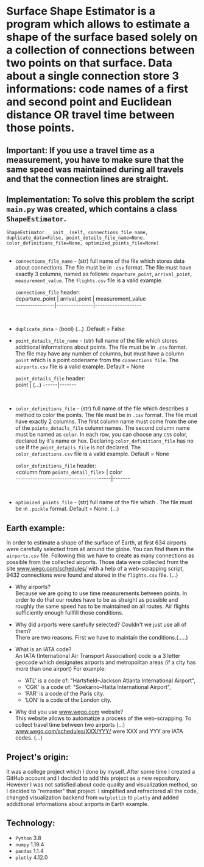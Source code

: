 # Surface Shape Estimator is a program which allows to estimate a shape of the surface based solely on a collection of connections between two points on that surface. Data about a single connection store 3 informations: code names of a first and second point and Euclidean distance OR travel time between those points.

## Important: If you use a travel time as a measurement, you have to make sure that the same speed was maintained during all travels and that the connection lines are straight.

## Implementation: To solve this problem the script ```main.py``` was created, which contains a class ```ShapeEstimator```.  
```ShapeEstimator.__init__(self, connections_file_name, duplicate_data=False, point_details_file_name=None, color_definitions_file=None, optimized_points_file=None)```  
<br>
* ```connections_file_name``` - (str) full name of the file which stores data about connections. The file must be in ```.csv``` format. The file must have exactly 3 columns, named as follows: ```departure_point```, ```arrival_point```, ```measurement_value```. The ```flights.csv``` file is a valid example.
 
  ```connections_file``` header:  
  departure_point | arrival_point | measurement_value  
  ----------------|---------------|-------------------
<br>

* ```duplicate_data``` - (bool) (...) .Default = False  


* ```point_details_file_name``` - (str) full name of the file which stores additional informations about points. The file must be in ```.csv``` format. The file may have any number of columns, but must have a column ```point``` which is a point codename from the ```connections file```.  The ```airports.csv``` file is a valid example. Default = None

  ```point_details_file``` header:  
  point | (...)
  ------|------- 
<br>
  
* ```color_definitions_file``` - (str) full name of the file which describes a method to color the points. The file must be in ```.csv``` format. The file must have exactly 2 columns. The first column name must come from the one of the ```points_details_file``` column names. The second column name must be named as ```color```. In each row, you can choose any ```CSS``` color, declared by it's name or hex. Declaring ```color_definitions_file``` has no use if the ```point_details_file``` is not declared. The ```color_definitions.csv``` file is a valid example. Default = None  

  ```color_definitions_file``` header:  
  <column from ```points_detail_file```> | color  
  ---------------------------------------|-------  
<br>

* ```optimized_points_file``` - (str) full name of the file which . The file must be in ```.pickle``` format. Default = None. (...)  

## Earth example:
In order to estimate a shape of the surface of Earth, at first 634 airports were carefully selected from all around the globe. You can find them in the ```airports.csv``` file. Following this we have to create as many connections as possible from the collected airports. Those data were collected from the site www.wego.com/schedules/ with a help of a web-scrapping script, 9432 connections were found and stored in the ```flights.csv``` file. (...)

* Why airports?   
Because we are going to use time measurements between points. In order to do that our routes have to be as straight as possible and roughly the same speed has to be maintained on all routes. Air flights sufficiently enough fullfill those conditions.

* Why did airports were carefully selected? Couldn't we just use all of them?   
There are two reasons. First we have to maintain the conditions.(.....)

* What is an IATA code?   
An IATA (International Air Transport Association) code is a 3 letter geocode which designates airports and metropolitan areas (if a city has more than one airport)
For example:  
  * 'ATL' is a code of: "Hartsfield–Jackson Atlanta International Airport",
  * 'CGK' is a code of: "Soekarno–Hatta International Airport",
  * 'PAR' is a code of the Paris city.
  * 'LON' is a code of the London city.

* Why did you use www.wego.com website?  
This website allows to automatize a process of the web-scrapping. To collect travel time between two airports (...)   www.wego.com/schedules/XXX/YYY/  were XXX and YYY are IATA codes. (...)

## Project's origin:  
It was a college project which I done by myself. After some time I created a GitHub account and I decided to add this project as a new repository. However I was not satisfied about code quality and visualization method, so I decided to "remaster" that project. I simplified and refractored all the code, changed visualization backend from ```matplotlib``` to ```plotly``` and added addidtional informations about airports in Earth example.

## Technology:   
* ```Python``` 3.8  
* ```numpy``` 1.19.4  
* ```pandas``` 1.1.4 
* ```plotly``` 4.12.0
